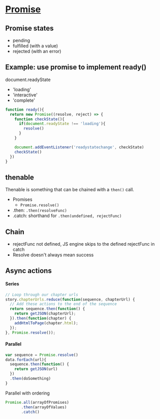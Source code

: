 # [Promise](https://developer.mozilla.org/en-US/docs/Web/JavaScript/Reference/Global_Objects/Promise)

## Promise states
- pending
- fulfilled (with a value)
- rejected (with an error)

## Example: use promise to implement ready()
document.readyState
- 'loading'
- 'interactive'
- 'complete'

```js
function ready(){
  return new Promise((resolve, reject) => {
    function checkState(){
      if(document.readyState !== 'loading'){
        resolve()
      }
    }

    document.addEventListener('readystatechange', checkState)
    checkState()
  })
}  
```

## thenable
Thenable is something that can be chained with a `then()` call.
- Promises
  - `Promise.resolve()`
- .then: `.then(resolveFunc)`
- .catch: shorthand for `.then(undefined, rejectFunc)`

## Chain
- rejectFunc not defined, JS engine skips to the defined rejectFunc in catch
- Resolve doesn't always mean success

## Async actions
#### Series
```js
// Loop through our chapter urls
story.chapterUrls.reduce(function(sequence, chapterUrl) {
  // Add these actions to the end of the sequence
  return sequence.then(function() {
    return getJSON(chapterUrl);
  }).then(function(chapter) {
    addHtmlToPage(chapter.html);
  });
}, Promise.resolve());
```

#### Parallel
```js
var sequence = Promise.resolve()
data.forEach(url){
  sequence.then(function() {
    return getJSON(url)
  })
  .then(doSomething)
}
```

Parallel with ordering
```js
Promise.all(arrayOfPromises)
       .then(arrayOfValues)
       .catch()
```
